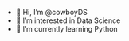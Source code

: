 - 👋 Hi, I’m @cowboyDS
- 👀 I’m interested in Data Science
- 🌱 I’m currently learning Python

<!---
cowboyDS/cowboyDS is a ✨ special ✨ repository because its `README.md` (this file) appears on your GitHub profile.
You can click the Preview link to take a look at your changes.
--->
